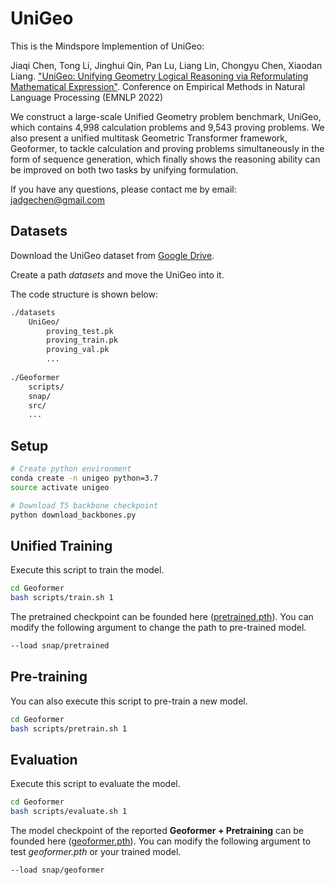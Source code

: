 # UniGeo

This is the Mindspore Implemention of UniGeo:

Jiaqi Chen, Tong Li, Jinghui Qin, Pan Lu, Liang Lin, Chongyu Chen, Xiaodan Liang. 
["UniGeo: Unifying Geometry Logical Reasoning via Reformulating Mathematical Expression"](https://arxiv.org/abs/2212.02746).
Conference on Empirical Methods in Natural Language Processing (EMNLP 2022) 

We construct a large-scale Unified Geometry problem benchmark, UniGeo, which contains
4,998 calculation problems and 9,543 proving problems.
We also present a unified multitask Geometric Transformer framework, Geoformer,
to tackle calculation and proving problems simultaneously in the form of sequence
generation, which finally shows the reasoning ability can be improved on both two tasks by unifying formulation.

If you have any questions, please contact me by email: jadgechen@gmail.com

## Datasets
Download the UniGeo dataset from [Google Drive](https://drive.google.com/drive/folders/1NifdHLJe5U08u2Zb1sWL6C-8krpV2z2O?usp=share_link).

Create a path *datasets* and move the UniGeo into it.

The code structure is shown below: 

```bash
./datasets
    UniGeo/ 
        proving_test.pk  
        proving_train.pk  
        proving_val.pk  
        ...
        
./Geoformer
    scripts/
    snap/
    src/
    ...
```

## Setup
```bash
# Create python environment
conda create -n unigeo python=3.7
source activate unigeo

# Download T5 backbone checkpoint
python download_backbones.py
```





## Unified Training
Execute this script to train the model.

```bash
cd Geoformer
bash scripts/train.sh 1
```

The pretrained checkpoint can be founded here ([pretrained.pth](https://drive.google.com/drive/folders/1NifdHLJe5U08u2Zb1sWL6C-8krpV2z2O?usp=share_link)).
You can modify the following argument to change the path to pre-trained model.
```bash
--load snap/pretrained
```

## Pre-training
You can also execute this script to pre-train a new model.
```bash
cd Geoformer
bash scripts/pretrain.sh 1
```


## Evaluation
Execute this script to evaluate the model.
```bash
cd Geoformer
bash scripts/evaluate.sh 1
```

The model checkpoint of the reported **Geoformer + Pretraining** can be founded here ([geoformer.pth](https://drive.google.com/drive/folders/1NifdHLJe5U08u2Zb1sWL6C-8krpV2z2O?usp=share_link)).
You can modify the following argument to test *geoformer.pth* or your trained model.
```bash
--load snap/geoformer
```

